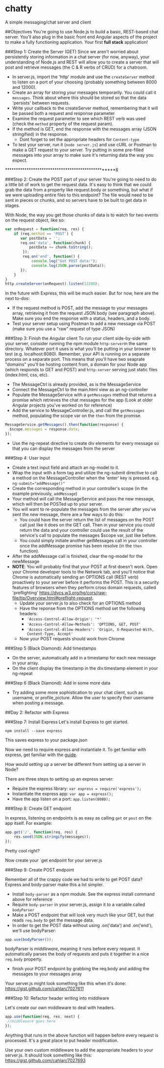 chatty
======

A simple messaging/chat server and client

##Objectives
You're going to use Node.js to build a basic, REST-based chat server. You'll also plug in the basic front end Angular aspects of the project to make a fully functioning application. Your first **full stack** application!

###Step 1: Create the Server (GET)
Since we aren't worried about persistently storing information in a chat server (for now, anyway), your understanding of Node.js and REST will allow you to create a server that will post and retrieve messages (the C & R verbs of CRUD) for a chatroom.
* In server.js, import the 'http' module and use the `createServer` method to listen on a port of your choosing (probably something between 8000 and 12000).
* Create an array for storing your messages temporarily. You could call it `messages`. Think about where this should be stored so that the data 'persists' between requests.
* Write your callback to the createServer method, remembering that it will be passed both a request and response parameter
* Examine the request parameter to see which REST verb was used (check the `method` property of the request param).
* If the method is GET, end the response with the messages array (JSON stringified) in the response. 
  * Dont forget to set the appropriate headers for `Content-type`
* To test your server, run it (`node server.js`) and use cURL or Postman to make a GET request to your server. Try putting in some pre-filled messages into your array to make sure it's returning data the way you expect.

**************************************************8

###Step 2: Create the POST part of your server
You're going to need to do a little bit of work to get the request data. It's easy to think that we could grab the data from a property like request.body or something, but what if we were uploading entire files to this endpoint? The file would need to be sent in pieces or chunks, and so servers have to be built to get data in stages. 

With Node, the way you get those chunks of data is to watch for two events on the request object, like so:

```javascript
var onRequest = function(req, res) {
    if (req.method == 'POST') {
       var postData = '';
       req.on('data', function(chunk) {
           postData += chunk.toString();
        });    
        req.on('end', function() {
            console.log("Got POST data:");
            console.log(JSON.parse(postData));
       });
    }
}
http.createServer(onRequest).listen(12200);
```

In the future with Express, this will be much easier. But for now, here are the next to-dos:
* If the request method is POST, add the message to your messages array, retrieving it from the request JSON body (see paragraph above). Make sure you end the response with a status, headers, and a body.
* Test your server setup using Postman to add a new message via POST (make sure you use a "raw" request of type JSON)

###Step 3: Finish the Angular client
To run your client side-by-side with your server, consider running the npm module `http-server`in the same directory. Whatever port it uses is what you'll be putting in your browser to test (e.g. localhost:8080). Remember, your API is running on a separate process on a separate port. This means that you'll have two seaprate "domains" you'll be hosting content from, a domain for your Node app (which responds to GET and POST) and `http-server` serving just static files (index.html, css, etc).

* The MessageCtrl is already provided, as is the MessageService
* Connect the MessageCtrl to the main.html view as an ng-controller
* Populate the MessageService with a `getMessages` method that returns a promise which retrieves the chat messages for the app (Look at older Angular projects you've worked on for reference)
* Add the service to MessageController.js, and call the `getMessages` method, populating the scope var on the `then` from the promise.

```javascript
MessageService.getMessages().then(function(response) {
  $scope.messages = response.data;
});
```

* Use the ng-repeat directive to create div elements for every message so that you can display the messages from the server

###Step 4: User input
* Create a text input field and attach an ng-model to it.
* Wrap the input with a form tag and utilize the ng-submit directive to call a method on the MessageController when the 'enter' key is pressed. e.g. `ng-submit="addMessage()"`
* Create the corresponding method in your controller's scope (in the example previously, `addMessage`)
* Your method will call the MessageService and pass the new message, which will then be POSTed up to your server.
* You will want to re-populate the messages from the server after you've sent the new message, there are a few ways to do this:
  * You could have the server return the list of messages on the POST call just like it does on the GET call. Then in your service you could return the data and your controller could use the result of the service's call to populate the messages $scope var, just like before.
  * You could simply initiate another getMessages call in your controller once the addMessage promise has been resolve (in the `then` function).
* After the addMessage call is finished, clear the ng-model for the newMessage
* **NOTE**: You will probably find that your POST at first doesn't work. Open your Chrome developer tools to the Network tab, and you'll notice that Chrome is automatically sending an OPTIONS call (REST verb) proactively to your server before it performs the POST. This is a security features of browsers when they perform cross domain requests, called 'preflighting' https://dvcs.w3.org/hg/cors/raw-file/tip/Overview.html#preflight-request.
  * Update your server.js to also check for an OPTIONS method
  * Have the reponse from the OPTIONS method set the following headers:
    * `'Access-Control-Allow-Origin': '*'`
    * `'Access-Control-Allow-Methods': 'OPTIONS, GET, POST'`
    * `'Access-Control-Allow-Headers': 'Origin, X-Requested-With, Content-Type, Accept'`
  * Now your POST requests should work from Chrome

###Step 5 (Black Diamond): Add timestamps
* On the server, automatically add in a timestamp for each new message in your array.
* On the client display the timestamp in the div.timestamp element in your ng-repeat

###Step 6 (Black Diamond): Add in some more data
* Try adding some more sophistication to your chat client, such as username, or profile_picture. Allow the user to specify their username when posting a message.
 

##Day 2: Refactor with Express

###Step 7: Install Express
Let's install Express to get started. 

```
npm install --save express
```

This saves express to your package.json

Now we need to require express and instantiate it. To get familiar with express, get familiar with the [guide](http://expressjs.com/guide.html).

How would setting up a server be different from setting up a server in Node?

There are three steps to setting up an express server:
* Require the express library: `var express = require('express');`
* Instantiate the express app: `var app = express();`
* Have the app listen on a port: `app.listen(8080);`

###Step 8: Create GET endpoint

In express, listening on endpoints is as easy as calling `get` or `post` on the app itself. For example:

```javascript
app.get('/', function(req, res) {
	res.send(JSON.stringify(messages));
});
```

Pretty cool right?

Now create your `get endpoint for your server.js

###Step 9: Create POST endpoint

Remember all of the crappy code we had to write to get POST data? Express and body-parser make this a lot simpler.

* Install `body-parser` as a npm module. See the express install command above for reference
* Require `body-parser` in your server.js, assign it to a variable called `bodyParser`
* Make a POST endpoint that will look very much like your GET, but that reads `req.body` to get the message data.
* In order to get the POST data without using .on('data') and .on('end'), we'll use bodyParser:

```javascript
app.use(bodyParser());
```

bodyParser is *middleware*, meaning it runs before every request. It automatically parses the body of requests and puts it together in a nice `req.body` property.

* finish your POST endpoint by grabbing the req.body and adding the messages to your messages array

Your server.js might look something like this when it's done: https://gist.github.com/cahlan/7027611

###Step 10: Refactor header writing into middlware

Let's create our own middleware to deal with headers.

```javascript
app.use(function(req, res, next) {
 //middleware goes here
});
```

Anything that runs in the above function will happen before every request is processed. It's a great place to put header modification. 

Use your own custom middleware to add the appropriate headers to your server.js. It should look something like this: https://gist.github.com/cahlan/7027693
